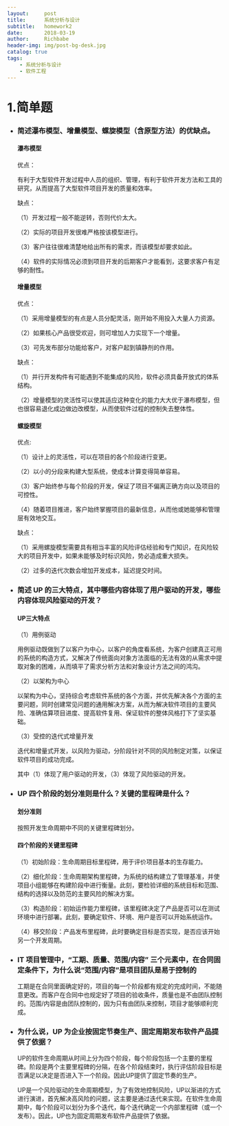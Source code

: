 ```yaml
---
layout:     post
title:      系统分析与设计
subtitle:   homework2
date:       2018-03-19
author:     Richbabe
header-img: img/post-bg-desk.jpg
catalog: true
tags:
    - 系统分析与设计
    - 软件工程
---
```

# 1.简单题
- ###  简述瀑布模型、增量模型、螺旋模型（含原型方法）的优缺点。

    ####  瀑布模型
    
    优点：
    
    有利于大型软件开发过程中人员的组织、管理，有利于软件开发方法和工具的研究，从而提高了大型软件项目开发的质量和效率。
    
    缺点：
    
    （1）开发过程一般不能逆转，否则代价太大。
    
    （2）实际的项目开发很难严格按该模型进行。
    
    （3）客户往往很难清楚地给出所有的需求，而该模型却要求如此。
    
    （4）软件的实际情况必须到项目开发的后期客户才能看到，这要求客户有足够的耐性。
    
    #### 增量模型
    
    优点：
    
    （1）采用增量模型的有点是人员分配灵活，刚开始不用投入大量人力资源。
    
    （2）如果核心产品很受欢迎，则可增加人力实现下一个增量。
    
    （3）可先发布部分功能给客户，对客户起到镇静剂的作用。
    
    缺点：
    
    （1）并行开发构件有可能遇到不能集成的风险，软件必须具备开放式的体系结构。
    
    （2）增量模型的灵活性可以使其适应这种变化的能力大大优于瀑布模型，但也很容易退化成边做边改模型，从而使软件过程的控制失去整体性。
    
    #### 螺旋模型
    
    优点:
    
    （1）设计上的灵活性，可以在项目的各个阶段进行变更。
    
    （2）以小的分段来构建大型系统，使成本计算变得简单容易。
    
    （3）客户始终参与每个阶段的开发，保证了项目不偏离正确方向以及项目的可控性。
    
    （4）随着项目推进，客户始终掌握项目的最新信息，从而他或她能够和管理层有效地交互。
    
    缺点：
    
    （1）采用螺旋模型需要具有相当丰富的风险评估经验和专门知识，在风险较大的项目开发中，如果未能够及时标识风险，势必造成重大损失。
    
    （2）过多的迭代次数会增加开发成本，延迟提交时间。
    
- ### 简述 UP 的三大特点，其中哪些内容体现了用户驱动的开发，哪些内容体现风险驱动的开发？
    
    #### UP三大特点

    （1）用例驱动
    
    用例驱动既做到了以客户为中心，以客户的角度看系统，为客户创建真正可用的系统的构造方式，又解决了传统面向对象方法面临的无法有效的从需求中提取对象的困难，从而填平了需求分析方法和对象设计方法之间的鸿沟。 
    
    （2）以架构为中心
    
    以架构为中心，坚持综合考虑软件系统的各个方面，并优先解决各个方面的主要问题，同时创建常见问题的通用解决方案，从而为解决软件项目的主要风险、准确估算项目进度、提高软件复用、保证软件的整体风格打下了坚实基础。 
    
    （3）受控的迭代式增量开发
    
    迭代和增量式开发，以风险为驱动，分阶段针对不同的风险制定对策，以保证软件项目的成功完成。 
    
    其中（1）体现了用户驱动的开发，（3）体现了风险驱动的开发。
    
- ### UP 四个阶段的划分准则是什么？关键的里程碑是什么？

    #### 划分准则
    
    按照开发生命周期中不同的关键里程碑划分。
    
    #### 四个阶段的关键里程碑
    
    （1）初始阶段：生命周期目标里程碑，用于评价项目基本的生存能力。
    
    （2）细化阶段：生命周期架构里程碑，为系统的结构建立了管理基准，并使项目小组能够在构建阶段中进行衡量。此刻，要检验详细的系统目标和范围、结构的选择以及防范的主要风险的解决方案。 
    
    （3）构造阶段：初始运作能力里程碑，该里程碑决定了产品是否可以在测试环境中进行部署。此刻，要确定软件、环境、用户是否可以开始系统运作。
    
    （4）移交阶段：产品发布里程碑，此时要确定目标是否实现，是否应该开始另一个开发周期。 
    
- ### IT 项目管理中，“工期、质量、范围/内容” 三个元素中，在合同固定条件下，为什么说“范围/内容”是项目团队是易于控制的

    工期是在合同里面确定好的，项目的每一个阶段都有规定的完成时间，不能随意更改。而客户在合同中也规定好了项目的验收条件，质量也是不由团队控制的。范围/内容是由团队控制的，因为只有由团队来控制，项目才能够顺利完成。
    
- ### 为什么说，UP 为企业按固定节奏生产、固定周期发布软件产品提供了依据？

    UP的软件生命周期从时间上分为四个阶段，每个阶段包括一个主要的里程碑。阶段是两个主要里程碑的分隔，在各个阶段结束时，执行评估阶段目标是否满足以决定是否进入下一个阶段。因此UP提供了固定节奏的生产。 
    
    UP是一个风险驱动的生命周期模型，为了有效地控制风险，UP以渐进的方式进行演进，首先解决高风险的问题，这主要是通过迭代来实现。在软件生命周期中，每个阶段可以划分为多个迭代，每个迭代确定一个内部里程碑（或一个发布）。因此，UP也为固定周期发布软件产品提供了依据。
    
